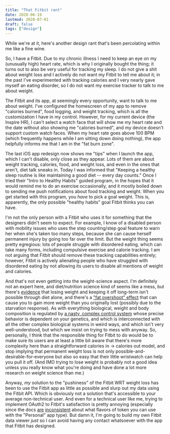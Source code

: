 ```yaml
---
title: "That Fitbit rant"
date: 2020-06-19
lastmod: 2020-07-01
draft: false
tags: ["design"]
---
```


While we're at it, here's another design rant that's been percolating within me like a fine wine.

So, I have a Fitbit.  Due to my chronic illness I need to keep an eye on my (unusually high) heart rate, which is why I originally bought the thing; it turns out to also be very useful for tracking my sleep.  I do not give a shit about weight loss and I actively do not want my Fitbit to tell me about it; in the past I've experimented with tracking calories and I very nearly gave myself an eating disorder, so I do not want my exercise tracker to talk to me about weight.

The Fitbit and its app, at seemingly every opportunity, want to talk to me about weight.  I've configured the homescreen of my app to remove "calories burned", food logging, and weight tracking, which is all the customization I have in my control.  However, for my current device (the Inspire HR), I can't select a watch face that will show me my heart rate and the date without also showing me "calories burned", and my device doesn't support custom watch faces.  When my heart rate goes above 100 BPM (which frequently happens while I am sitting down doing nothing), the app helpfully informs me that I am in the "fat burn zone".

The last iOS app redesign now shows me "tips" when I launch the app, which I can't disable, only close as they appear.  Lots of them are about weight tracking, calories, food, and weight loss, and even in the ones that aren't, diet talk sneaks in.  Today I was informed that "Keeping a healthy sleep routine is like maintaining a good diet -- every day counts."  Once I tried their "Intro to Healthy Habits" guided program, in the hopes that it would remind me to do an exercise occasionally, and it mostly boiled down to sending me push notifications about food tracking and weight.  When you get started with this program, you _have_ to pick a goal weight.  This is, apparently, the only possible "healthy habits" goal Fitbit thinks you can have.

I'm not the only person with a Fitbit who uses it for something that the designers didn't seem to expect.  For example, I know of a disabled person with mobility issues who uses the step counting/step goal feature to warn her when she's taken too many steps, because she can cause herself permanent injury by going too far over the limit.  But the weight thing seems pretty egregious: lots of people struggle with disordered eating, which can take many forms, including compulsive exercise and calorie tracking.  I am not arguing that Fitbit should remove these tracking capabilities entirely; however, Fitbit is actively alienating people who have struggled with disordered eating by not allowing its users to disable all mentions of weight and calories.

And that's not even getting into the weight-science aspect.  I'm definitely not an expert here, and diet/nutrition science kind of seems like a mess, but there's [evidence](https://pubmed.ncbi.nlm.nih.gov/17469900/ ) that losing weight and keeping it off long-term isn't possible through diet alone, and there's a ["fat overshoot" effect](https://pubmed.ncbi.nlm.nih.gov/25614201/ ) that can cause you to gain more weight than you originally lost (possibly due to the starvation response).  As with everything biological, weight and body composition is regulated by [a nasty, complex control system](https://web.archive.org/web/20200106162146/https://slatestarcodex.com/2017/04/26/anorexia-and-metabolic-set-point/ ) whose precise behavior is dependent on your genetics, and which is interconnected with all the other complex biological systems in weird ways, and which isn't very well-understood, but which we insist on trying to mess with anyway.  So, personally, I think that the responsible thing for Fitbit to do would be to make sure its users are at least a little bit aware that there's more complexity here than a straightforward calories in -> calories out model, and stop implying that permanent weight loss is not only possible-and-desirable-for-everyone but also so easy that their little wristwatch can help you pull it off.  (And IMO trying to lose weight is probably not a good idea unless you really know what you're doing and have done a lot more research on weight science than me.)

Anyway, _my_ solution to the "pushiness" of the Fitbit WRT weight loss has been to use the Fitbit app as little as possible and slurp out my data using the Fitbit API.  Which is obviously not a solution that's accessible to your average non-technical user.  And even for a technical user like me, trying to implement OAuth2 to Fitbit's satisfaction is pretty annoying (especially since the docs [are](https://dev.fitbit.com/build/reference/web-api/basics/#app-types ) [inconsistent](https://dev.fitbit.com/build/reference/web-api/oauth2/#implicit-grant-flow ) about what flavors of token you can use with the "Personal" app type).  But damn it, I'm going to build my own Fitbit data viewer _just_ so I can avoid having any contact whatsoever with the app that Fitbit has designed.

